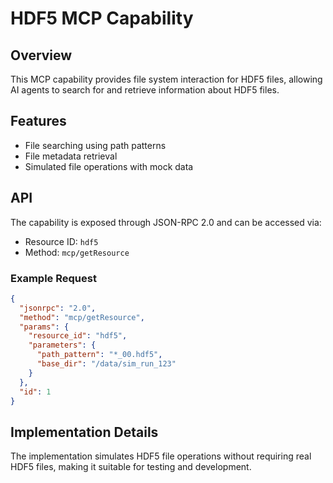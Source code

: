 # HDF5 MCP Capability

## Overview
This MCP capability provides file system interaction for HDF5 files, allowing AI agents to search for and retrieve information about HDF5 files.

## Features
- File searching using path patterns
- File metadata retrieval
- Simulated file operations with mock data

## API
The capability is exposed through JSON-RPC 2.0 and can be accessed via:
- Resource ID: `hdf5`
- Method: `mcp/getResource`

### Example Request
```json
{
  "jsonrpc": "2.0",
  "method": "mcp/getResource",
  "params": {
    "resource_id": "hdf5",
    "parameters": {
      "path_pattern": "*_00.hdf5",
      "base_dir": "/data/sim_run_123"
    }
  },
  "id": 1
}
```

## Implementation Details
The implementation simulates HDF5 file operations without requiring real HDF5 files, making it suitable for testing and development.